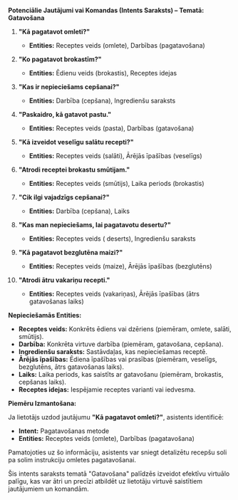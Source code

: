 **Potenciālie Jautājumi vai Komandas (Intents Saraksts) – Tematā: Gatavošana**

1. **"Kā pagatavot omleti?"**
   - **Entities:** Receptes veids (omlete), Darbības (pagatavošana)

2. **"Ko pagatavot brokastīm?"**
   - **Entities:** Ēdienu veids (brokastis), Receptes idejas

3. **"Kas ir nepieciešams cepšanai?"**
   - **Entities:** Darbība (cepšana), Ingredienšu saraksts

4. **"Paskaidro, kā gatavot pastu."**
   - **Entities:** Receptes veids (pasta), Darbības (gatavošana)

5. **"Kā izveidot veselīgu salātu recepti?"**
   - **Entities:** Receptes veids (salāti), Ārējās īpašības (veselīgs)

6. **"Atrodi receptei brokastu smūtijam."**
   - **Entities:** Receptes veids (smūtijs), Laika periods (brokastis)

7. **"Cik ilgi vajadzīgs cepšanai?"**
   - **Entities:** Darbība (cepšana), Laiks

8. **"Kas man nepieciešams, lai pagatavotu desertu?"**
   - **Entities:** Receptes veids ( deserts), Ingredienšu saraksts

9. **"Kā pagatavot bezglutēna maizi?"**
   - **Entities:** Receptes veids (maize), Ārējās īpašības (bezglutēns)

10. **"Atrodi ātru vakariņu recepti."**
    - **Entities:** Receptes veids (vakariņas), Ārējās īpašības (ātrs gatavošanas laiks)

**Nepieciešamās Entities:**

- **Receptes veids:** Konkrēts ēdiens vai dzēriens (piemēram, omlete, salāti, smūtijs).
- **Darbība:** Konkrēta virtuve darbība (piemēram, gatavošana, cepšana).
- **Ingredienšu saraksts:** Sastāvdaļas, kas nepieciešamas receptē.
- **Ārējās īpašības:** Ēdiena īpašības vai prasības (piemēram, veselīgs, bezglutēns, ātrs gatavošanas laiks).
- **Laiks:** Laika periods, kas saistīts ar gatavošanu (piemēram, brokastis, cepšanas laiks).
- **Receptes idejas:** Iespējamie receptes varianti vai iedvesma.

**Piemēru Izmantošana:**

Ja lietotājs uzdod jautājumu **"Kā pagatavot omleti?"**, asistents identificē:
- **Intent:** Pagatavošanas metode
- **Entities:** Receptes veids (omlete), Darbības (pagatavošana)

Pamatojoties uz šo informāciju, asistents var sniegt detalizētu recepšu soli pa solim instrukciju omletes pagatavošanai.

Šis intents saraksts tematā "Gatavošana" palīdzēs izveidot efektīvu virtuālo palīgu, kas var ātri un precīzi atbildēt uz lietotāju virtuvē saistītiem jautājumiem un komandām.
